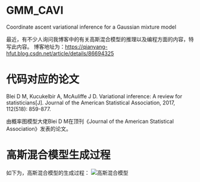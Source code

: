 # GMM_CAVI
Coordinate ascent variational inference for a Gaussian mixture model

最近，有不少人询问我博客中的有关高斯混合模型的推理以及编程方面的内容，特写此内容。
博客地址为：https://qianyang-hfut.blog.csdn.net/article/details/86694325


# 代码对应的论文
Blei D M, Kucukelbir A, McAuliffe J D. Variational inference: A review for statisticians[J]. 
Journal of the American Statistical Association, 2017, 112(518): 859-877.

由概率图模型大佬Blei D M在顶刊《Journal of the American Statistical Association》发表的论文。

# 高斯混合模型生成过程
如下为，高斯混合模型的生成过程：
![高斯混合模型](https://img-blog.csdnimg.cn/20190608082614293.png#pic_center)
